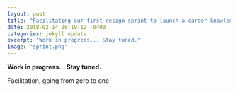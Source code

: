 ```yaml
---
layout: post
title: "Facilitating our first design sprint to launch a career knowledge sharing product"
date: 2018-02-14 20:19:12 -0400
categories: jekyll update
excerpt: "Work in progress... Stay tuned."
image: "sprint.png"
---
```

**Work in progress... Stay tuned.**

Facilitation, going from zero to one